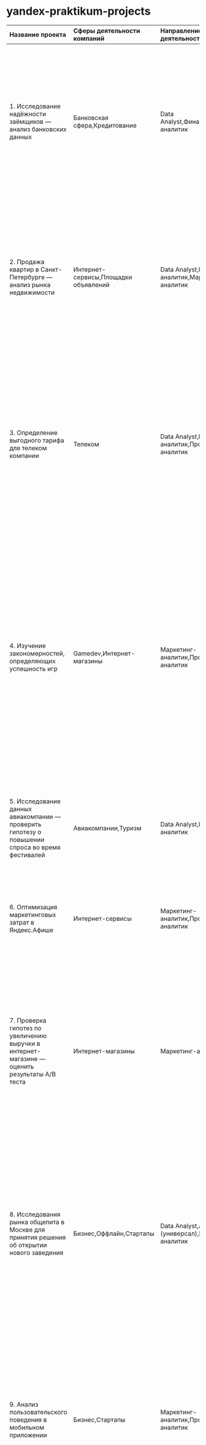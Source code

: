 # yandex-praktikum-projects

| Название проекта | Сферы деятельности компаний | Направление деятельности | Навыки и инструменты | Задачи проекта | Описание проекта | Ключевые слова проекта | Ключевые слова|
| :-------------------- | :--------------------- |:-------------------------|:---------------------|:---------------|:-----------------|:-----------------------|:--------------|
| 1. Исследование надёжности заёмщиков — анализ банковских данных | Банковская сфера,Кредитование | Data Analyst,Финансовый аналитик | Pandas,PyMystem3,Python,лемматизация,предобработка данных | На основе статистики о платёжеспособности клиентов исследовать влияет ли семейное положение и количество детей клиента на факт возврата кредита в срок | На основе данных кредитного отдела банка исследовал влияние семейного положения и количества детей на факт погашения кредита в срок. Была получена информация о данных. Определены и обработаны пропуски. Заменены типы данных на соответствующие хранящимся данным. Удалены дубликаты. Выделены леммы в значениях столбца и категоризированны данные. | обработка данных, дубликаты, пропуски, категоризация, лемматизация | data analyst, аналитик данных, аналитик, финансовый аналитик, analyst| 
| 2. Продажа квартир в Санкт-Петербурге — анализ рынка недвижимости | Интернет-сервисы,Площадки объявлений | Data Analyst,Fraud-аналитик,Маркетинг-аналитик | Matplotlib,Pandas,Python,визуализация данных,исследовательский анализ данных,предобработка данных | Используя данные сервиса Яндекс.Недвижимость, определить рыночную стоимость объектов недвижимости и типичные параметры квартир | На основе данных сервиса Яндекс.Недвижимость определена рыночная стоимость объектов недвижимости разного типа, типичные параметры квартир, в зависимости от удаленности от центра. Проведена предобработка данных. Добавлены новые данные. Построены гистограммы, боксплоты, диаграммы рассеивания. | обработка данных, histogram, boxplot, scattermatrix, категоризация, scatterplot,  фрод-мониторинг | маркетинговый аналитик, фрод аналитик, fraud analyst, data analyst, аналитик данных, аналитик, analyst |
| 3. Определение выгодного тарифа для телеком компании | Телеком | Data Analyst,Маркетинг-аналитик,Продуктовый аналитик | Matplotlib,NumPy,Pandas,Python,SciPy,описательная статистика,проверка статистических гипотез | На основе данных клиентов оператора сотовой связи проанализировать поведение клиентов и поиск оптимального тарифа | Проведен предварительный анализ использования тарифов на выборке клиентов, проанализировано поведение клиентов при использовании услуг оператора и рекомендованы оптимальные наборы услуг для пользователей. Проведена предобработка данных, их анализ. Проверены гипотезы о различии выручки абонентов разных тарифов и различии выручки абонентов из Москвы и других регионов. | обработка данных, histogram, boxplot, статистический тест, критерий Стьюдента | аналитик, analyst, аналитик данных, data analyst |
| 4. Изучение закономерностей, определяющих успешность игр | Gamedev,Интернет-магазины | Маркетинг-аналитик,Продуктовый аналитик | Matplotlib,NumPy,Pandas,Python,исследовательский анализ данных,описательная статистика,предобработка данных,проверка статистических гипотез | Используя исторические данные о продажах компьютерных игр, оценки пользователей и экспертов, жанры и платформы, выявить закономерности, определяющие успешность игры  | Выявлены параметры, определяющие успешность игры в разных регионах мира. На основании этого подготовлен отчет для магазина компьютерных игр для планирования рекламных кампаний. Проведена предобработка данных, анализ. Выбран актуальный период для анализа. Составлены портреты пользователей каждого региона. Проверены гипотезы: средние пользовательские рейтинги платформ Xbox One и PC одинаковые; средние пользовательские рейтинги жанров Action и Sports разные. При анализе использовал критерий Стьюдента для независимых выборок. | обработка данных, histogram, boxplot, статистический тест, критерий Стьюдента, piechart | игровой аналитик, game analyst, аналитик игрового проекта, продуктовый аналитик, product analyst, gamedev analyst, аналитик геймдев| 
| 5. Исследование данных авиакомпании — проверить гипотезу о повышении спроса во время фестивалей | Авиакомпании,Туризм | Data Analyst,Маркетинг-аналитик | Matplotlib,Pandas,Python,SQL,SciPy,проверка статистических гипотез | Произвести выгрузки и подготовку данных авиакомпаний с помощью SQL, проверить гипотезу о различии среднего спроса на билеты во время различных событий | Проведена выгрузка и подготовка предоставленных данных авиакомпании средствами SQL. Проверена гипотеза о различии среднего спроса на билеты во время проведения различных фестивалей и в обычное время . | обработка данных, статистический тест, критерий Стьюдента, barplot, парсинг данных | аналитик sql, sql analyst, аналитик, analyst, reporting analyst |
| 6. Оптимизация маркетинговых затрат в Яндекс.Афише | Интернет-сервисы | Маркетинг-аналитик,Продуктовый аналитик | Matplotlib,Pandas,Python,когортный анализ,продуктовые метрики,юнит-экономика | На основе данных о посещениях сайта Яндекс.Афиши изучить, как люди пользуются продуктом, когда они начинают покупать, сколько денег приносит каждый клиент, когда он окупается | Проведен анализ данных от Яндекс.Афиши целью оптимизации маркетинговых затрат. Рассчитаны метрики LTV, CAC, Retention rate, DAU, WAU, MAU, ROMI | обработка данных, статистический тест, LTV, CAC, когортный анализ | маркетолог аналитик, marketing analyst, маркетинговый аналитик, веб-аналитик, web-analyst, продуктовый аналитик, product analyst | 
| 7. Проверка гипотез по увеличению выручки в интернет-магазине — оценить результаты A/B теста | Интернет-магазины | Маркетинг-аналитик | A/B тестирование,Matplotlib,Pandas,Python,SciPy,проверка статистических гипотез | Используя данные интернет-магазина приоритезировать гипотезы, произвести оценку результатов A/B тестирования различными методами | Проведена приоритизация гипотез по фреймворкам ICE и RICE. Затем провел анализ результатов A/B-теста, построил графики кумулятивной выручки, среднего чека, конверсии по группам, а затем посчитал статистическую значимость различий конверсий и средних чеков по сырым и очищенным данным. На основании анализа мной было принято решение о нецелесообразности дальнейшего проведения теста. | A/B-тест, статистический тест, фреймворк, RICE, ICE | продуктовый аналитик, product analyst, аналитик продукта, product data analyst | 
| 8. Исследования рынка общепита в Москве для принятия решения об открытии нового заведения | Бизнес,Оффлайн,Стартапы | Data Analyst,Аналитик (универсал),Маркетинг-аналитик | Pandas,Plotly,Python,Seaborn,визуализация данных | Исследование рынка общественного питания на основе открытых данных, подготовка презентации для инвесторов | Мною был исследован вопрос - будет ли успешным и популярным на долгое время кафе, в котором гостей обслуживают роботы-официанты. По результатам анализа подготовлена презентация для инвесторов с рекомендациями. В построении графиков я использовали библиотеки seaborn и plotly. Также мне потребовалось получить район расположения кафе-конкурентов. Эту задачу я решил, подключившись к API Яндекс.Геокодер библиотекой requests | API, парсинг, BeautifulSoup, jointplot | data analyst, аналитик данных | 
| 9. Анализ пользовательского поведения в мобильном приложении | Бизнес,Стартапы | Маркетинг-аналитик,Продуктовый аналитик | A/B тестирование,Matplotlib,Pandas,Plotly,Python,Seaborn,визуализация данных,проверка статистических гипотез,продуктовые метрики,событийная аналитика | На основе данных использования мобильного приложения для продажи продуктов питания проанализировать воронку продаж, а также оценить результаты A/A/B-тестирования  | В данном проекте мной были изучены принципы событийной аналитики. Я построил воронку продаж, исследовал путь пользователей до покупки. Проанализировал результаты A/B-теста введения новых шрифтов. Сравнил 2 контрольных группы между собой, убедился в правильном разделении трафика, а затем сравнил с тестовой группой Выявлено, что новый шрифт значительно не повлияет на поведение пользователей. | A/B-тест, визуализация, статистический тест | аналитик мобильного приложения, аналитик продукта, продуктовый аналитик, product analyst, mobile app analyst | 
